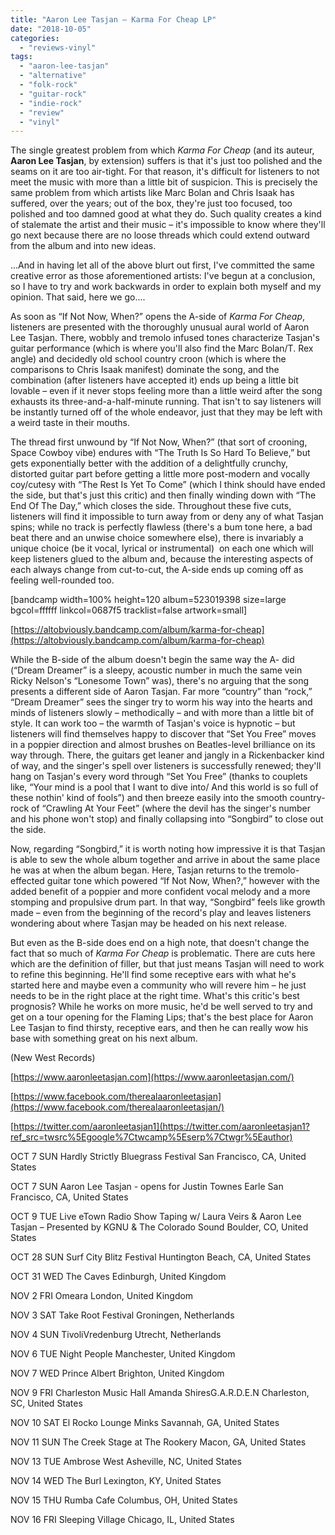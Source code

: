 ```yaml
---
title: "Aaron Lee Tasjan – Karma For Cheap LP"
date: "2018-10-05"
categories: 
  - "reviews-vinyl"
tags: 
  - "aaron-lee-tasjan"
  - "alternative"
  - "folk-rock"
  - "guitar-rock"
  - "indie-rock"
  - "review"
  - "vinyl"
---
```


The single greatest problem from which _Karma For Cheap_ (and its auteur, **Aaron Lee Tasjan**, by extension) suffers is that it's just too polished and the seams on it are too air-tight. For that reason, it's difficult for listeners to not meet the music with more than a little bit of suspicion. This is precisely the same problem from which artists like Marc Bolan and Chris Isaak has suffered, over the years; out of the box, they're just too focused, too polished and too damned good at what they do. Such quality creates a kind of stalemate the artist and their music – it's impossible to know where they'll go next because there are no loose threads which could extend outward from the album and into new ideas.

...And in having let all of the above blurt out first, I've committed the same creative error as those aforementioned artists: I've begun at a conclusion, so I have to try and work backwards in order to explain both myself and my opinion. That said, here we go....

As soon as “If Not Now, When?” opens the A-side of _Karma For Cheap_, listeners are presented with the thoroughly unusual aural world of Aaron Lee Tasjan. There, wobbly and tremolo infused tones characterize Tasjan's guitar performance (which is where you'll also find the Marc Bolan/T. Rex angle) and decidedly old school country croon (which is where the comparisons to Chris Isaak manifest) dominate the song, and the combination (after listeners have accepted it) ends up being a little bit lovable – even if it never stops feeling more than a little weird after the song exhausts its three-and-a-half-minute running. That isn't to say listeners will be instantly turned off of the whole endeavor, just that they may be left with a weird taste in their mouths.

The thread first unwound by “If Not Now, When?” (that sort of crooning, Space Cowboy vibe) endures with “The Truth Is So Hard To Believe,” but gets exponentially better with the addition of a delightfully crunchy, distorted guitar part before getting a little more post-modern and vocally coy/cutesy with “The Rest Is Yet To Come” (which I think should have ended the side, but that's just this critic) and then finally winding down with “The End Of The Day,” which closes the side. Throughout these five cuts, listeners will find it impossible to turn away from or deny any of what Tasjan spins; while no track is perfectly flawless (there's a bum tone here, a bad beat there and an unwise choice somewhere else), there is invariably a unique choice (be it vocal, lyrical or instrumental)  on each one which will keep listeners glued to the album and, because the interesting aspects of each always change from cut-to-cut, the A-side ends up coming off as feeling well-rounded too.

\[bandcamp width=100% height=120 album=523019398 size=large bgcol=ffffff linkcol=0687f5 tracklist=false artwork=small\]

[https://altobviously.bandcamp.com/album/karma-for-cheap](https://altobviously.bandcamp.com/album/karma-for-cheap)

While the B-side of the album doesn't begin the same way the A- did (“Dream Dreamer” is a sleepy, acoustic number in much the same vein Ricky Nelson's “Lonesome Town” was), there's no arguing that the song presents a different side of Aaron Tasjan. Far more “country” than “rock,” “Dream Dreamer” sees the singer try to worm his way into the hearts and minds of listeners slowly – methodically – and with more than a little bit of style. It can work too – the warmth of Tasjan's voice is hypnotic – but listeners will find themselves happy to discover that “Set You Free” moves in a poppier direction and almost brushes on Beatles-level brilliance on its way through. There, the guitars get leaner and jangly in a Rickenbacker kind of way, and the singer's spell over listeners is successfully renewed; they'll hang on Tasjan's every word through “Set You Free” (thanks to couplets like, “Your mind is a pool that I want to dive into/ And this world is so full of these nothin' kind of fools”) and then breeze easily into the smooth country-rock of “Crawling At Your Feet” (where the devil has the singer's number and his phone won't stop) and finally collapsing into “Songbird” to close out the side.

Now, regarding “Songbird,” it is worth noting how impressive it is that Tasjan is able to sew the whole album together and arrive in about the same place he was at when the album began. Here, Tasjan returns to the tremolo-effected guitar tone which powered “If Not Now, When?,” however with the added benefit of a poppier and more confident vocal melody and a more stomping and propulsive drum part. In that way, “Songbird” feels like growth made – even from the beginning of the record's play and leaves listeners wondering about where Tasjan may be headed on his next release.

But even as the B-side does end on a high note, that doesn't change the fact that so much of _Karma For Cheap_ is problematic. There are cuts here which are the definition of filler, but that just means Tasjan will need to work to refine this beginning. He'll find some receptive ears with what he's started here and maybe even a community who will revere him – he just needs to be in the right place at the right time. What's this critic's best prognosis? While he works on more music, he'd be well served to try and get on a tour opening for the Flaming Lips; that's the best place for Aaron Lee Tasjan to find thirsty, receptive ears, and then he can really wow his base with something great on his next album.

(New West Records)

[https://www.aaronleetasjan.com](https://www.aaronleetasjan.com/)

[https://www.facebook.com/therealaaronleetasjan](https://www.facebook.com/therealaaronleetasjan/)

[https://twitter.com/aaronleetasjan1](https://twitter.com/aaronleetasjan1?ref_src=twsrc%5Egoogle%7Ctwcamp%5Eserp%7Ctwgr%5Eauthor)

OCT 7 SUN Hardly Strictly Bluegrass Festival San Francisco, CA, United States

OCT 7 SUN Aaron Lee Tasjan - opens for Justin Townes Earle San Francisco, CA, United States

OCT 9 TUE Live eTown Radio Show Taping w/ Laura Veirs & Aaron Lee Tasjan – Presented by KGNU & The Colorado Sound Boulder, CO, United States

OCT 28 SUN Surf City Blitz Festival Huntington Beach, CA, United States

OCT 31 WED The Caves Edinburgh, United Kingdom

NOV 2 FRI Omeara London, United Kingdom

NOV 3 SAT Take Root Festival Groningen, Netherlands

NOV 4 SUN TivoliVredenburg Utrecht, Netherlands

NOV 6 TUE Night People Manchester, United Kingdom

NOV 7 WED Prince Albert Brighton, United Kingdom

NOV 9 FRI Charleston Music Hall Amanda ShiresG.A.R.D.E.N Charleston, SC, United States

NOV 10 SAT El Rocko Lounge Minks Savannah, GA, United States

NOV 11 SUN The Creek Stage at The Rookery Macon, GA, United States

NOV 13 TUE Ambrose West Asheville, NC, United States

NOV 14 WED The Burl Lexington, KY, United States

NOV 15 THU Rumba Cafe Columbus, OH, United States

NOV 16 FRI Sleeping Village Chicago, IL, United States
